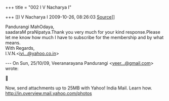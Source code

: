 +++
title = "002 I V Nacharya I"

+++
[[I V Nacharya I	2009-10-26, 08:26:03 [Source](https://groups.google.com/g/bvparishat/c/HBoyBIaKm74)]]



Pandurangi MahOdaya,  
saadaraM praNipatya.Thank you very much for your kind response.Please let me know how much I have to subscribe for the membership and by what means.  
With Regards,  
I.V.N.\<[ivi...@yahoo.co.in]()\>  
  
--- On Sun, 25/10/09, Veeranarayana Pandurangi \<[veer...@gmail.com]()\> wrote:  



Now, send attachments up to 25MB with Yahoo! India Mail. Learn how. <http://in.overview.mail.yahoo.com/photos>  

